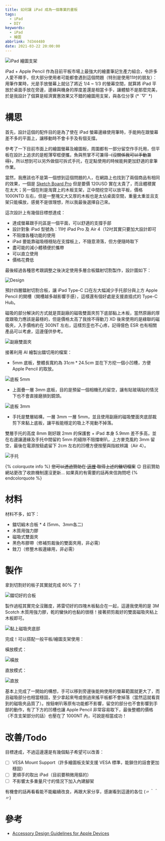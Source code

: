 ```yaml
---
title: 如何讓 iPad 成為一個專業的畫板
tags:
  - iPad
  - DIY
keywords:
  - iPad
  - 繪圖
abbrlink: 7d344480
date: 2021-03-22 20:00:00
---
```


![iPad 繪圖支架](https://static.driftking.tw/2024/06/bbcc9be3480ebf9d7a6ab841e60c1676.jpg)

iPad + Apple Pencil 作為目前平板市場上最強大的繪畫筆記生產力組合，令許多人愛不釋手，但大部分使用者可能都會遇到這個問題（特別是使用11吋的朋友）：用筆作業時，光是手放螢幕上就佔了將近 $1/4$ ~ $1/3$ 的螢幕空間，就算將 iPad 平放於桌面手放在旁邊，邊緣與機身的厚度差還是相當卡手，讓體驗不是那麼完美，於是我設計了個算是經濟實惠效果又不錯的繪圖用支架，與各位分享 (* ´▽` *)

<!-- more -->

# 構思

首先，設計這個的配件目的是為了使在 iPad 螢幕邊緣使用筆時，手能夠在跟螢幕差不多的平面上，讓移動時不會卡手及有個支撐。

參考了一下目前市面上的繪圖螢幕及繪圖板，周圍都有一部分留空作手托用，但平板在設計上追求的是輕薄窄框便攜，魚與熊掌不可兼得~~（沒關係我可以手動兼得）~~，所以想到可以另外做個可拆式手托，在定點使用的時候能夠更加舒適的拿筆作業。

當然，我應該也不是第一個想到這個問題的人，在網路上也找到了兩個商品有相同的效果，一個是 [Sketch Board Pro](https://sketchboardpro.com/) 但是要價 120USD 實在太貴了，而且體積實在太大；另一個在則是淘寶上的木板支架，正中間挖空可以放平板，價格 1000NTD 左右，但是一整塊又大又厚的木板也是太佔桌面空間，重量太重並且支架只能橫放，感覺不是很理想，所以我最後選擇自己來。

這次設計上有幾個目標想達成：
- 達成螢幕跟手托區是一個平面，可以舒適的支撐手部
- 設計對象 iPad 型號為：11吋 iPad Pro 及 Air 4（12吋其實只要加大設計即可
- 不阻擋各種功能的使用
- iPad 要能靠磁吸穩穩貼在支撐板上，不隨意滑落，但方便隨時取下
- 盡可能的減小體積便於攜帶
- 可以直立使用
- 價格花費低

最後經過各種思考跟調整之後決定使用多層合板鐳射切割製作，設計圖如下：

![Design](https://static.driftking.tw/2024/06/f27197b85a1c8387072279213792cbd0.jpg)

預計四層鐳射切割合板，讓 iPad Type-C 口在左大幅減少手托部分與上方 Apple Pencil 的開槽（開槽越多越影響手感），這樣還有個好處是支援直插式的 Type-C Hub。

磁吸的部分解決的方式就是買副廠的磁吸雙面夾剪下底部黏上木板，當然原廠的厚度跟吸力應該是最穩的，但是價格太高了我捨不得動刀 XD 後來使用的是綠聯的磁吸夾，入手價格約在 300NT 左右，這樣剪歪也不心疼，記得億色 ESR 也有相關產品可以考慮，這邊僅供參考。

![副廠雙面夾](https://static.driftking.tw/2024/06/194a09e00fd4081a1d1b2bd98d83387a.jpg)

接著利用 AI 繪製出鐳切用的檔案：

- 5mm 底板，整體長寬約為 $31cm * 24.5cm$ 並在下方挖一個小凹槽，方便 Apple Pencil 的取放。

![底板 5mm](https://static.driftking.tw/2024/06/45218fc23d4e39a9b3ee51606a56f106.jpg)

- 上面疊一層 3mm 底板，目的是預留一個相機孔的留空，讓有貼玻璃貼的情況下也不會直接磨損到鏡頭。

![底板 3mm](https://static.driftking.tw/2024/06/da016cb20bc2e4cb779775ae9ae27cb8.jpg)

- 手托是雙層結構，一層 3mm 一層 5mm，並且使用副廠的磁吸雙面夾底部裁剪下來黏上底板，讓平板能穩定的吸上不晃動不掉落。

雙層手托的高度 8mm 剛好跟 2mm 的保護套 + iPad 本身 5.9mm 差不多高，並在右邊讓邊緣及手托中間留約 5mm 的縫隙不阻擋喇叭，上方麥克風約 3mm 留空，最後在電源按鈕處留下 2cm 左右的凹槽方便按壓與指紋辨識（Air 4）。

![手托](https://static.driftking.tw/2024/06/6dfb96ef1229fdf1f0b54b2b16427641.jpg)

{% colorquote info %}
~~您可以透過贊助在 [這裡](https://www.buymeacoffee.com/driftkingtw/e/28814) 取得上述的鐳切檔案~~ 😉 
目前贊助網站更改了收款機制還沒更新... 如果真的有需要的話再來信詢問吧
{% endcolorquote %}

# 材料

材料不多，如下：
- 鐳切緞木合板 $*$ 4 (5mm、3mm各二)
- 木質用強力膠
- 磁吸式雙面夾
- 黑色布膠帶（修補剪裁後的雙面夾用，非必需）
- 銼刀（修整木板邊緣用，非必需）

# 製作

拿到切割好的板子其實就完成 80% 了！

![鐳切好的合板](https://static.driftking.tw/2024/06/c3c5e3105e52833ad652cd4e556be30b.jpg)

製作過程其實完全沒難度，將雷切好的四塊木板黏合在一起，這邊我使用的是 3M Scotch 木質用強力膠，乾的蠻快的也黏的很穩！接著把剪裁好的雙面磁吸夾粘上木板即可。

![黏上磁吸夾底部](https://static.driftking.tw/2024/06/d43bdcffcbd52e551861c611bb013fb7.jpg)

完成！可以搭配一般平板/繪圖支架使用：

橫放模式：

![橫放](https://static.driftking.tw/2024/06/bbcc9be3480ebf9d7a6ab841e60c1676.jpg)

直放模式：

![直放](https://static.driftking.tw/2024/06/5b6455f1dc30117aa70bd0e12fc19078.jpg)

基本上完成了一開始的構想，手可以移到旁邊後能夠使用的螢幕範圍就更大了，而且磁吸部分也相當穩固，至少拿起來甩或倒過來搖平板都不會掉落（當然這就看買到的磁吸夾品質了）。按鈕喇叭等原有功能都不影響，留空的部分也不會影響到手部的動作，有了下方的凹槽也讓 Apple Pencil 非常容易取下，最後整體的價格（不含支架部分的話）也壓在了 1000NT 內，可說是相當成功！

# 改善/Todo

目標達成，不過這邊還是有幾個點子希望可以改善：

* [ ] VESA Mount Support（許多繪圖板支架支援 VESA 標準，能鎖住的話會更加穩固）
* [ ] 更順手的取出 iPad（目前要稍微用摳的）
* [ ] 不影響太多重量尺寸的情況下加入內建腳架

有機會的話再看看能不能繼續改良，再跟大家分享，感謝看到這邊的各位 (〃＾＾〃)

# 參考

- [Accessory Design Guidelines for Apple Devices](https://developer.apple.com/accessories/Accessory-Design-Guidelines.pdf)